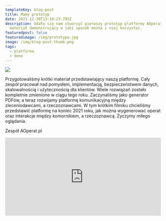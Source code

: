 ```yaml
---
templateKey: blog-post
title: Mamy prototyp
date: 2021-12-30T13:10:23.795Z
description: Udało się nam stworzyć pierwszy prototyp platformy AOperat i
  materiał demonstrujący w jaki sposób można z niej korzystać.
featuredpost: false
featuredimage: /img/prototype.jpg
image: /img/blog-post-thumb.png
tags:
  - platforma
  - demo
---
```

![](/img/prototype.jpg)

Przygotowaliśmy krótki materiał przedstawiający naszą platformę. Cały zespół pracował nad pomysłem, implementacją, bezpieczeństwem danych, skalowalnością i użytecznością dla klientów. Wiele rozwiązań zostało kompletnie zmienione w ciągu tego roku. Zaczynaliśmy jako generator PDFów, a teraz rozwijamy platformę komunikacyjną między zleceniodawcami, a rzeczoznawcami. W tym krótkim filmiku chcieliśmy przedstawić platformę na koniec 2021 roku, jak można wygenerować operat oraz interakcje między komornikiem, a rzeczoznawcą. Życzymy miłego oglądania.

Zespół AOperat.pl

<div style="position:relative;
padding-bottom: 50%;
 height: 0;">
<iframe src="https://player.vimeo.com/video/661114980?h=d430c053c1&badge=0&autopause=0&player_id=0&app_id=58479" frameborder="0" allow="autoplay; fullscreen; picture-in-picture" allowfullscreen style="position:absolute;top:0;left:0;width:100%;height:100%;" title="AOperat.pl demo"></iframe>
<script src="https://player.vimeo.com/api/player.js"></script>
</div>